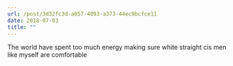 ```yaml
---
url: /post/3d32fc3d-a057-4093-a373-44ec9bcfce11
date: 2018-07-03
title: ""
---
```


The world have spent too much energy making sure white straight cis men like myself are comfortable
